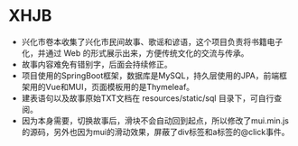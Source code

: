 # XHJB
- 兴化市卷本收集了兴化市民间故事、歌谣和谚语，这个项目负责将书籍电子化，并通过 Web 的形式展示出来，方便传统文化的交流与传承。
- 故事内容难免有错别字，后面会持续修正。
- 项目使用的SpringBoot框架，数据库是MySQL，持久层使用的JPA，前端框架用的Vue和MUI，页面模板用的是Thymeleaf。
- 建表语句以及故事原始TXT文档在 resources/static/sql 目录下，可自行查阅。
- 因为本身需要，切换故事后，滑块不会自动回到起点，所以修改了mui.min.js的源码，另外也因为mui的滑动效果，屏蔽了div标签和a标签的@click事件。
